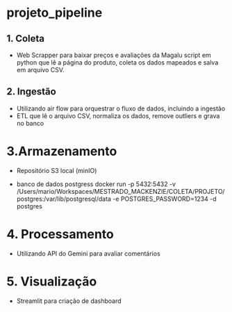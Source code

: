 # projeto_pipeline

## 1. Coleta
- Web Scrapper para baixar preços e avaliações da Magalu
script em python que lê a página do produto, coleta os dados mapeados e salva em arquivo CSV.


## 2. Ingestão 
- Utilizando air flow para orquestrar o fluxo de dados, incluindo a ingestão
- ETL que lê o arquivo CSV, normaliza os dados, remove outliers e grava no banco


# 3.Armazenamento
- Repositório S3 local (minIO)

- banco de dados postgress
docker run -p 5432:5432 -v /Users/mario/Workspaces/MESTRADO_MACKENZIE/COLETA/PROJETO/postgres:/var/lib/postgresql/data -e POSTGRES_PASSWORD=1234 -d postgres

# 4. Processamento
- Utilizando API do Gemini para avaliar comentários

# 5. Visualização 
- Streamlit para criação de dashboard